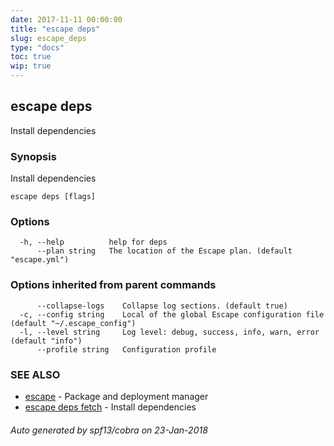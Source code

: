 ```yaml
---
date: 2017-11-11 00:00:00
title: "escape deps"
slug: escape_deps
type: "docs"
toc: true
wip: true
---
```

## escape deps

Install dependencies

### Synopsis


Install dependencies

```
escape deps [flags]
```

### Options

```
  -h, --help          help for deps
      --plan string   The location of the Escape plan. (default "escape.yml")
```

### Options inherited from parent commands

```
      --collapse-logs    Collapse log sections. (default true)
  -c, --config string    Local of the global Escape configuration file (default "~/.escape_config")
  -l, --level string     Log level: debug, success, info, warn, error (default "info")
      --profile string   Configuration profile
```

### SEE ALSO
* [escape](../escape/)	 - Package and deployment manager
* [escape deps fetch](../escape_deps_fetch/)	 - Install dependencies

###### Auto generated by spf13/cobra on 23-Jan-2018
